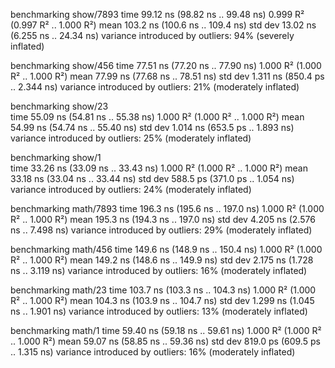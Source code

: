 benchmarking show/7893
time                 99.12 ns   (98.82 ns .. 99.48 ns)
                     0.999 R²   (0.997 R² .. 1.000 R²)
mean                 103.2 ns   (100.6 ns .. 109.4 ns)
std dev              13.02 ns   (6.255 ns .. 24.34 ns)
variance introduced by outliers: 94% (severely inflated)

benchmarking show/456 
time                 77.51 ns   (77.20 ns .. 77.90 ns)
                     1.000 R²   (1.000 R² .. 1.000 R²)
mean                 77.99 ns   (77.68 ns .. 78.51 ns)
std dev              1.311 ns   (850.4 ps .. 2.344 ns)
variance introduced by outliers: 21% (moderately inflated)

benchmarking show/23  
time                 55.09 ns   (54.81 ns .. 55.38 ns)
                     1.000 R²   (1.000 R² .. 1.000 R²)
mean                 54.99 ns   (54.74 ns .. 55.40 ns)
std dev              1.014 ns   (653.5 ps .. 1.893 ns)
variance introduced by outliers: 25% (moderately inflated)

benchmarking show/1   
time                 33.26 ns   (33.09 ns .. 33.43 ns)
                     1.000 R²   (1.000 R² .. 1.000 R²)
mean                 33.18 ns   (33.04 ns .. 33.44 ns)
std dev              588.5 ps   (371.0 ps .. 1.054 ns)
variance introduced by outliers: 24% (moderately inflated)

benchmarking math/7893
time                 196.3 ns   (195.6 ns .. 197.0 ns)
                     1.000 R²   (1.000 R² .. 1.000 R²)
mean                 195.3 ns   (194.3 ns .. 197.0 ns)
std dev              4.205 ns   (2.576 ns .. 7.498 ns)
variance introduced by outliers: 29% (moderately inflated)

benchmarking math/456
time                 149.6 ns   (148.9 ns .. 150.4 ns)
                     1.000 R²   (1.000 R² .. 1.000 R²)
mean                 149.2 ns   (148.6 ns .. 149.9 ns)
std dev              2.175 ns   (1.728 ns .. 3.119 ns)
variance introduced by outliers: 16% (moderately inflated)

benchmarking math/23
time                 103.7 ns   (103.3 ns .. 104.3 ns)
                     1.000 R²   (1.000 R² .. 1.000 R²)
mean                 104.3 ns   (103.9 ns .. 104.7 ns)
std dev              1.299 ns   (1.045 ns .. 1.901 ns)
variance introduced by outliers: 13% (moderately inflated)

benchmarking math/1
time                 59.40 ns   (59.18 ns .. 59.61 ns)
                     1.000 R²   (1.000 R² .. 1.000 R²)
mean                 59.07 ns   (58.85 ns .. 59.36 ns)
std dev              819.0 ps   (609.5 ps .. 1.315 ns)
variance introduced by outliers: 16% (moderately inflated)

